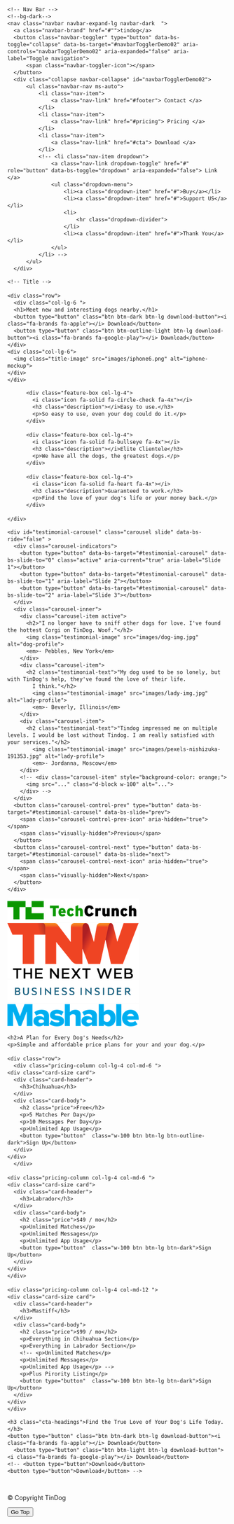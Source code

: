 <!DOCTYPE html>
<html>

<head>
  <meta charset="utf-8">
  <title>TinDog</title>

  <!-- Google Fonts -->
  <link rel="preconnect" href="https://fonts.googleapis.com">
  <link rel="preconnect" href="https://fonts.gstatic.com" crossorigin>
  <link href="https://fonts.googleapis.com/css2?family=Montserrat:wght@100;400;900&family=Ubuntu&display=swap" rel="stylesheet">

  <!-- CSS StyleSheets -->

  <link rel="stylesheet" href="https://cdn.jsdelivr.net/npm/bootstrap@5.3.0-alpha1/dist/css/bootstrap.min.css" rel="stylesheet" integrity="sha384-GLhlTQ8iRABdZLl6O3oVMWSktQOp6b7In1Zl3/Jr59b6EGGoI1aFkw7cmDA6j6gD" crossorigin="anonymous">
  <link rel="stylesheet" href="css/styles.css">

  <!-- Font Awesome -->

  <script src="https://kit.fontawesome.com/c08e974562.js" crossorigin="anonymous"></script>

  <!-- Bootstrap Scripts -->

  <script src="https://cdn.jsdelivr.net/npm/bootstrap@5.3.0-alpha1/dist/js/bootstrap.bundle.min.js" integrity="sha384-w76AqPfDkMBDXo30jS1Sgez6pr3x5MlQ1ZAGC+nuZB+EYdgRZgiwxhTBTkF7CXvN" crossorigin="anonymous"></script>

</head>

<body>

  <section id="title">
  <div class="container-fluid">
    
    <!-- Nav Bar -->
    <!--bg-dark-->
    <nav class="navbar navbar-expand-lg navbar-dark  ">
      <a class="navbar-brand" href="#"">tindog</a>
      <button class="navbar-toggler" type="button" data-bs-toggle="collapse" data-bs-target="#navbarTogglerDemo02" aria-controls="navbarTogglerDemo02" aria-expanded="false" aria-label="Toggle navigation">
          <span class="navbar-toggler-icon"></span>
      </button>
      <div class="collapse navbar-collapse" id="navbarTogglerDemo02">
          <ul class="navbar-nav ms-auto">
              <li class="nav-item">
                  <a class="nav-link" href="#footer"> Contact </a>
              </li>
              <li class="nav-item">
                  <a class="nav-link" href="#pricing"> Pricing </a>
              </li>
              <li class="nav-item">
                  <a class="nav-link" href="#cta"> Download </a>
              </li>
              <!-- <li class="nav-item dropdown">
                  <a class="nav-link dropdown-toggle" href="#" role="button" data-bs-toggle="dropdown" aria-expanded="false"> Link </a>
                  <ul class="dropdown-menu">
                      <li><a class="dropdown-item" href="#">Buy</a></li>
                      <li><a class="dropdown-item" href="#">Support US</a></li>
                      <li>
                          <hr class="dropdown-divider">
                      </li>
                      <li><a class="dropdown-item" href="#">Thank You</a></li>
                  </ul>
              </li> -->
          </ul>
      </div>
  </nav>



    <!-- Title -->

    <div class="row">
      <div class="col-lg-6 ">
      <h1>Meet new and interesting dogs nearby.</h1>
      <button type="button" class="btn btn-dark btn-lg download-button"><i class="fa-brands fa-apple"></i> Download</button>
      <button type="button" class="btn btn-outline-light btn-lg download-button"><i class="fa-brands fa-google-play"></i> Download</button>
    </div>
    <div class="col-lg-6">
      <img class="title-image" src="images/iphone6.png" alt="iphone-mockup">
    </div>
    </div>
    
  </div>
  </section>


  <!-- Features -->

  <section id="features">
    <div class="row">

          <div class="feature-box col-lg-4">
            <i class="icon fa-solid fa-circle-check fa-4x"></i>
            <h3 class="description"></i>Easy to use.</h3>
            <p>So easy to use, even your dog could do it.</p>
          </div>

          <div class="feature-box col-lg-4">
            <i class="icon fa-solid fa-bullseye fa-4x"></i>
            <h3 class="description"></i>Elite Clientele</h3>
            <p>We have all the dogs, the greatest dogs.</p>
          </div>

          <div class="feature-box col-lg-4">
            <i class="icon fa-solid fa-heart fa-4x"></i>
            <h3 class="description">Guaranteed to work.</h3>
            <p>Find the love of your dog's life or your money back.</p>
          </div>

    </div>

  </section>


  <!-- Testimonials -->

  <section id="testimonials">

    <div id="testimonial-carousel" class="carousel slide" data-bs-ride="false" >
      <div class="carousel-indicators">
        <button type="button" data-bs-target="#testimonial-carousel" data-bs-slide-to="0" class="active" aria-current="true" aria-label="Slide 1"></button>
        <button type="button" data-bs-target="#testimonial-carousel" data-bs-slide-to="1" aria-label="Slide 2"></button>
        <button type="button" data-bs-target="#testimonial-carousel" data-bs-slide-to="2" aria-label="Slide 3"></button>
      </div>
      <div class="carousel-inner">
        <div class="carousel-item active">
          <h2>"I no longer have to sniff other dogs for love. I've found the hottest Corgi on TinDog. Woof."</h2>
          <img class="testimonial-image" src="images/dog-img.jpg" alt="dog-profile"> 
          <em>- Pebbles, New York</em>
        </div>
        <div class="carousel-item">
          <h2 class="testimonial-text">"My dog used to be so lonely, but with TinDog's help, they've found the love of their life.
            I think."</h2>
            <img class="testimonial-image" src="images/lady-img.jpg" alt="lady-profile">
            <em>- Beverly, Illinois</em>
        </div>
        <div class="carousel-item">
          <h2 class="testimonial-text">"Tindog impressed me on multiple levels. I would be lost without Tindog. I am really satisfied with your services."</h2>
            <img class="testimonial-image" src="images/pexels-nishizuka-191353.jpg" alt="lady-profile">
            <em>- Jordanna, Moscow</em>
        </div>
        <!-- <div class="carousel-item" style="background-color: orange;">
          <img src="..." class="d-block w-100" alt="...">
        </div> -->
      </div>
      <button class="carousel-control-prev" type="button" data-bs-target="#testimonial-carousel" data-bs-slide="prev">
        <span class="carousel-control-prev-icon" aria-hidden="true"></span>
        <span class="visually-hidden">Previous</span>
      </button>
      <button class="carousel-control-next" type="button" data-bs-target="#testimonial-carousel" data-bs-slide="next">
        <span class="carousel-control-next-icon" aria-hidden="true"></span>
        <span class="visually-hidden">Next</span>
      </button>
    </div>

  </section>


  <!-- Press -->

  <section id="press">
    <img class="press-logo" src="images/techcrunch.png" alt="tc-logo">
    <img class="press-logo" src="images/tnw.png" alt="tnw-logo">
    <img class="press-logo" src="images/bizinsider.png" alt="biz-insider-logo">
    <img class="press-logo" src="images/mashable.png" alt="mashable-logo">

  </section>


  <!-- Pricing -->

  <section id="pricing">

    <h2>A Plan for Every Dog's Needs</h2>
    <p>Simple and affordable price plans for your and your dog.</p>

    <div class="row">
      <div class="pricing-column col-lg-4 col-md-6 "> 
    <div class="card-size card">
      <div class="card-header">
        <h3>Chihuahua</h3>
      </div>
      <div class="card-body">
        <h2 class="price">Free</h2>
        <p>5 Matches Per Day</p>
        <p>10 Messages Per Day</p>
        <p>Unlimited App Usage</p>
        <button type="button"  class="w-100 btn btn-lg btn-outline-dark">Sign Up</button>
      </div>
    </div>
      </div>
   
    <div class="pricing-column col-lg-4 col-md-6 "> 
    <div class="card-size card">
      <div class="card-header">
        <h3>Labrador</h3>
      </div>
      <div class="card-body">
        <h2 class="price">$49 / mo</h2>
        <p>Unlimited Matches</p>
        <p>Unlimited Messages</p>
        <p>Unlimited App Usage</p>
        <button type="button"  class="w-100 btn btn-lg btn-dark">Sign Up</button>
      </div>
    </div>
    </div>

    <div class="pricing-column col-lg-4 col-md-12 "> 
    <div class="card-size card">
      <div class="card-header">
        <h3>Mastiff</h3>
      </div>
      <div class="card-body">
        <h2 class="price">$99 / mo</h2>
        <p>Everything in Chihuahua Section</p>
        <p>Everything in Labrador Section</p>
        <!-- <p>Unlimited Matches</p>
        <p>Unlimited Messages</p>
        <p>Unlimited App Usage</p> -->
        <p>Plus Pirority Listing</p>
        <button type="button"  class="w-100 btn btn-lg btn-dark">Sign Up</button>
      </div>
    </div>
    </div>
  </section>


  <!-- Call to Action -->

  <section id="cta">

    <h3 class="cta-headings">Find the True Love of Your Dog's Life Today.</h3>
    <button type="button" class="btn btn-dark btn-lg download-button"><i class="fa-brands fa-apple"></i> Download</button>
      <button type="button" class="btn btn-light btn-lg download-button"><i class="fa-brands fa-google-play"></i> Download</button>
    <!-- <button type="button">Download</button>
    <button type="button">Download</button> -->

  </section>


  <!-- Footer -->

  <footer id="footer">
    <i class="social-icon fa-brands fa-twitter"></i>
    <i class="social-icon fa-brands fa-facebook-f"></i>
    <i class="social-icon fa-brands fa-instagram"></i>
    <i class="social-icon fa-solid fa-envelope"></i> <br>
    <p id="copyright">© Copyright TinDog</p>
    <button onclick="topFunction()" id="myBtn" title="Go to top">Go Top</button>
  </footer>

<script>
  // Get the button:
let mybutton = document.getElementById("myBtn");

// When the user scrolls down 20px from the top of the document, show the button
window.onscroll = function() {scrollFunction()};

function scrollFunction() {
  if (document.body.scrollTop > 20 || document.documentElement.scrollTop > 20) {
    mybutton.style.display = "block";
  } else {
    mybutton.style.display = "none";
  }
}

// When the user clicks on the button, scroll to the top of the document
function topFunction() {
  document.body.scrollTop = 0; // For Safari
  document.documentElement.scrollTop = 0; // For Chrome, Firefox, IE and Opera
}
</script>
</body>

</html>

